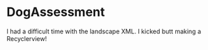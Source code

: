 # DogAssessment

I had a difficult time with the landscape XML. I kicked butt making a Recyclerview! 
